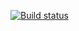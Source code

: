 [![Build status](https://ci.appveyor.com/api/projects/status/iay688h70ugdc45r?svg=true)](https://ci.appveyor.com/project/babka40000/js-hw-test2)